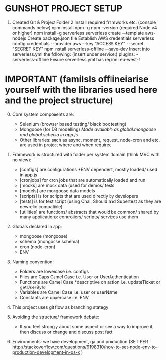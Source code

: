 # GUNSHOT PROJECT SETUP
1. Created Git & Project Folder
2 Install required framworks etc. (console commands below)
    npm install npm -g
        npm -version (required Node v4 or higher)
    npm install -g serverless
        serverless create --template aws-nodejs
        Create package.json file
    Establish AWS credentials
        serverless config credentials --provider aws --key "ACCESS KEY" --secret "SECRET KEY"
    npm install serverless-offline --save-dev
        Insert into serverless.yml the following: (insert under service:)
            plugins:
                - serverless-offline
    Ensure serverless.yml has region: eu-west-1

# IMPORTANT (familsls offlineiarise yourself with the libraries used here and the project structure)
0. Core system components are:
    - Selenium (browser based testing/ black box testing)
    - Mongoose (for DB modelling)  *Made available as global.mongoose and global.schema in app.js*
    - Other libraries: such as async, moment, request, node-cron and etc. are used in project where and when required
    
1. Framework is structured with folder per system domain (think MVC with no view):
    - [configs] are configurations *ENV dependent, mostly loaded/ used in app.js 
    - [cronjobs] for cron jobs that are automatically loaded and run
    - [mocks] are mock data (used for demos/ tests
    - [models] are mongoose data models
    - [scripts] is for scripts that are used directly by developers
    - [tests] is for test script (using Chai, Should and Supertest as they are newrelic compatible)
    - [utilities] are functions/ abstracts that would be common/ shared by many applications: controllers/ scripts/ services use them
    
2. Globals declared in app: 
    - mongoose (mongoose)
    - schema (mongoose schema)
    - cron (node-cron) 
    - ENV

3. Naming convention:
    - Folders are lowercase i.e. configs
    - Files are Caps Camel Case i.e. User or UserAuthentication
    - Functions are Camel Case  *descriptive on action i.e. updateTicket or getUserById
    - Variables are Camel Case i.e. user or userName
    - Constants are uppercase i.e. ENV

4. This project uses git flow as branching stategy

5. Avoiding the structure/ framework debate:
    - If you feel strongly about some aspect or see a way to improve it, then discuss or change and discuss post fact

6. Environments: we have development, qa and production (SET PER http://stackoverflow.com/questions/9198310/how-to-set-node-env-to-production-development-in-os-x )